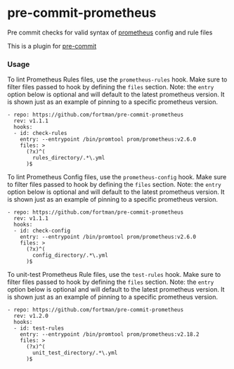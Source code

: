# pre-commit-prometheus

Pre commit checks for valid syntax of [prometheus](https://prometheus.io) config and rule files

This is a plugin for [pre-commit](https://pre-commit.com)

### Usage

To lint Prometheus Rules files, use the `prometheus-rules` hook.  Make sure to filter files passed to hook by defining the `files` section.  Note: the `entry` option below is optional and will default to the latest prometheus version.  It is shown just as an example of pinning to a specific prometheus version.

    - repo: https://github.com/fortman/pre-commit-prometheus
      rev: v1.1.1
      hooks:
      - id: check-rules
        entry: --entrypoint /bin/promtool prom/prometheus:v2.6.0
        files: >
          (?x)^(
            rules_directory/.*\.yml
          )$

To lint Prometheus Config files, use the `prometheus-config` hook.  Make sure to filter files passed to hook by defining the `files` section.  Note: the `entry` option below is optional and will default to the latest prometheus version.  It is shown just as an example of pinning to a specific prometheus version.

    - repo: https://github.com/fortman/pre-commit-prometheus
      rev: v1.1.1
      hooks:
      - id: check-config
        entry: --entrypoint /bin/promtool prom/prometheus:v2.6.0
        files: >
          (?x)^(
            config_directory/.*\.yml
          )$

To unit-test Prometheus Rule files, use the `test-rules` hook.  Make sure to filter files passed to hook by defining the `files` section.  Note: the `entry` option below is optional and will default to the latest prometheus version.  It is shown just as an example of pinning to a specific prometheus version.

    - repo: https://github.com/fortman/pre-commit-prometheus
      rev: v1.2.0
      hooks:
      - id: test-rules
        entry: --entrypoint /bin/promtool prom/prometheus:v2.18.2
        files: >
          (?x)^(
            unit_test_directory/.*\.yml
          )$
